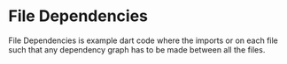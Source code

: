 # File Dependencies

File Dependencies is example dart code where the imports or on each file
such that any dependency graph has to be made between all the files.
